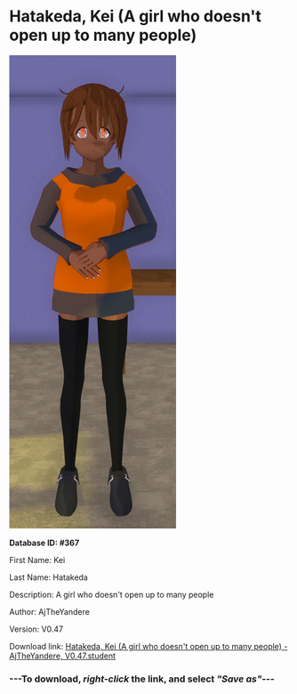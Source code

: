 # Hatakeda, Kei (A girl who doesn't open up to many people)

<img src="https://raw.githubusercontent.com/Arbiter1223/Daigaku-Gurashi-Custom-Students/master/Students/Files/Hatakeda%2C%20Kei%20(A%20girl%20who%20doesn't%20open%20up%20to%20many%20people).png" title="Hatakeda, Kei (A girl who doesn't open up to many people) - AjTheYandere, V0.47">

**Database ID: #367**

First Name: Kei

Last Name: Hatakeda

Description: A girl who doesn't open up to many people

Author: AjTheYandere

Version: V0.47

Download link: <a href="https://raw.githubusercontent.com/Arbiter1223/Daigaku-Gurashi-Custom-Students/master/Students/Files/Hatakeda%2C%20Kei%20(A%20girl%20who%20doesn't%20open%20up%20to%20many%20people)%20-%20AjTheYandere%2C%20V0.47.student">Hatakeda, Kei (A girl who doesn't open up to many people) - AjTheYandere, V0.47.student</a>

### ---**To download, _right-click_ the link, and select _"Save as"_**---
